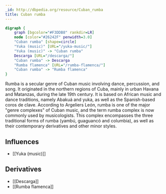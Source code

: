 ```yaml
---
_id: http://dbpedia.org/resource/Cuban_rumba
title: Cuban rumba
---
```


```dot
digraph {
	graph [bgcolor="#F3DDB8" rankdir=LR]
	node [color="#26242F" penwidth=3.0]
	"Cuban rumba" [shape=circle]
	"Yuka (music)" [URL="/yuka-music/"]
	"Yuka (music)" -> "Cuban rumba"
	Descarga [URL="/descarga/"]
	"Cuban rumba" -> Descarga
	"Rumba flamenca" [URL="/rumba-flamenca/"]
	"Cuban rumba" -> "Rumba flamenca"
}
```

Rumba is a secular genre of Cuban music involving dance, percussion, and song. It originated in the northern regions of Cuba, mainly in urban Havana and Matanzas, during the late 19th century. It is based on African music and dance traditions, namely Abakuá and yuka, as well as the Spanish-based coros de clave. According to Argeliers León, rumba is one of the major "genre complexes" of Cuban music, and the term rumba complex is now commonly used by musicologists. This complex encompasses the three traditional forms of rumba (yambú, guaguancó and columbia), as well as their contemporary derivatives and other minor styles.

## Influences

- [[Yuka (music)]]

## Derivatives

- [[Descarga]]
- [[Rumba flamenca]]
